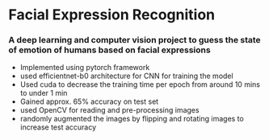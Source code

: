 # Facial Expression Recognition
### A deep learning and computer vision project to guess the state of emotion of humans based on facial expressions

- Implemented using pytorch framework
- used efficientnet-b0 architecture for CNN for training the model
- Used cuda to decrease the training time per epoch from around 10 mins to under 1 min
- Gained approx. 65% accuracy on test set 
- used OpenCV for reading and pre-processing images
- randomly augmented the images by flipping and rotating images to increase test accuracy

